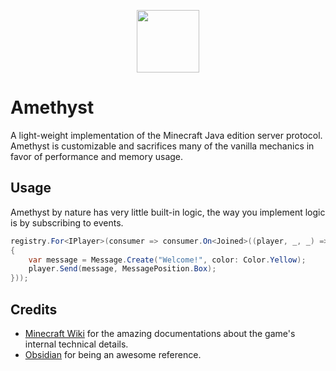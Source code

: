<p align="center">
  <img width="100" height="100" align="center" src="https://i.imgur.com/BkTfea4.png">
</p>

# Amethyst

A light-weight implementation of the Minecraft Java edition server protocol.
Amethyst is customizable and sacrifices many of the vanilla mechanics in favor of performance and memory usage.

## Usage

Amethyst by nature has very little built-in logic, the way you implement logic is by subscribing to events.

```csharp
registry.For<IPlayer>(consumer => consumer.On<Joined>((player, _, _) =>
{
    var message = Message.Create("Welcome!", color: Color.Yellow);
    player.Send(message, MessagePosition.Box);
}));
```

## Credits

* [Minecraft Wiki](https://minecraft.wiki/w/Protocol?oldid=2772100) for the amazing documentations about the game's internal technical details.
* [Obsidian](https://github.com/ObsidianMC/Obsidian) for being an awesome reference.